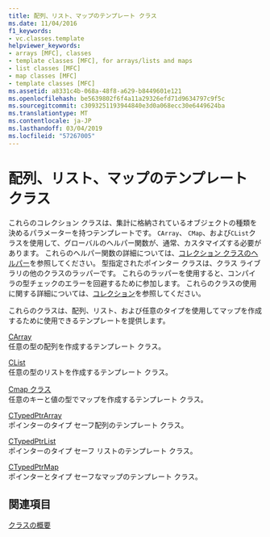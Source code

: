 ```yaml
---
title: 配列、リスト、マップのテンプレート クラス
ms.date: 11/04/2016
f1_keywords:
- vc.classes.template
helpviewer_keywords:
- arrays [MFC], classes
- template classes [MFC], for arrays/lists and maps
- list classes [MFC]
- map classes [MFC]
- template classes [MFC]
ms.assetid: a8331c4b-068a-48f8-a629-b8449601e121
ms.openlocfilehash: be5639802f6f4a11a29326efd71d9634797c9f5c
ms.sourcegitcommit: c3093251193944840e3d0a068ecc30e6449624ba
ms.translationtype: MT
ms.contentlocale: ja-JP
ms.lasthandoff: 03/04/2019
ms.locfileid: "57267005"
---
```

# <a name="template-classes-for-arrays-lists-and-maps"></a>配列、リスト、マップのテンプレート クラス

これらのコレクション クラスは、集計に格納されているオブジェクトの種類を決めるパラメーターを持つテンプレートです。 `CArray`、 `CMap`、および`CList`クラスを使用して、グローバルのヘルパー関数が、通常、カスタマイズする必要があります。 これらのヘルパー関数の詳細については、[コレクション クラスのヘルパー](../mfc/reference/collection-class-helpers.md)を参照してください。 型指定されたポインター クラスは、クラス ライブラリの他のクラスのラッパーです。 これらのラッパーを使用すると、コンパイラの型チェックのエラーを回避するために参加します。 これらのクラスの使用に関する詳細については、[コレクション](../mfc/collections.md)を参照してください。

これらのクラスは、配列、リスト、および任意のタイプを使用してマップを作成するために使用できるテンプレートを提供します。

[CArray](../mfc/reference/carray-class.md)<br/>
任意の型の配列を作成するテンプレート クラス。

[CList](../mfc/reference/clist-class.md)<br/>
任意の型のリストを作成するテンプレート クラス。

[Cmap クラス](../mfc/reference/cmap-class.md)<br/>
任意のキーと値の型でマップを作成するテンプレート クラス。

[CTypedPtrArray](../mfc/reference/ctypedptrarray-class.md)<br/>
ポインターのタイプ セーフ配列のテンプレート クラス。

[CTypedPtrList](../mfc/reference/ctypedptrlist-class.md)<br/>
ポインターのタイプ セーフ リストのテンプレート クラス。

[CTypedPtrMap](../mfc/reference/ctypedptrmap-class.md)<br/>
ポインターとタイプ セーフなマップのテンプレート クラス。

## <a name="see-also"></a>関連項目

[クラスの概要](../mfc/class-library-overview.md)
